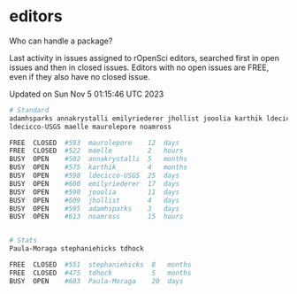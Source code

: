 # editors

Who can handle a package?

Last activity in issues assigned to rOpenSci editors, searched first in open
issues and then in closed issues. Editors with no open issues are FREE, even if
they also have no closed issue.


Updated on Sun Nov 5 01:15:46 UTC 2023

```bash
# Standard
adamhsparks annakrystalli emilyriederer jhollist jooolia karthik ldecicco
ldecicco-USGS maelle maurolepore noamross

FREE  CLOSED  #593  maurolepore    12  days
FREE  CLOSED  #522  maelle         2   hours
BUSY  OPEN    #502  annakrystalli  5   months
BUSY  OPEN    #575  karthik        4   months
BUSY  OPEN    #598  ldecicco-USGS  25  days
BUSY  OPEN    #600  emilyriederer  17  days
BUSY  OPEN    #590  jooolia        11  days
BUSY  OPEN    #609  jhollist       4   days
BUSY  OPEN    #595  adamhsparks    3   days
BUSY  OPEN    #613  noamross       15  hours


# Stats
Paula-Moraga stephaniehicks tdhock

FREE  CLOSED  #551  stephaniehicks  8   months
FREE  CLOSED  #475  tdhock          5   months
BUSY  OPEN    #603  Paula-Moraga    20  days
```

